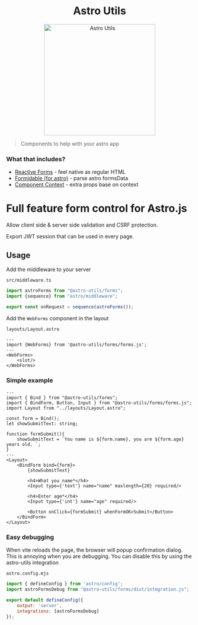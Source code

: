 <div align="center">

# Astro Utils

<img src="./assets/logo.rounded.png" alt="Astro Utils" height="300px"/>
</div>

> Components to help with your astro app

### What that includes?
- [Reactive Forms](./packages/forms/README.md) - feel native as regular HTML
- [Formidable (for astro)](./packages/formidable/README.md) - parse astro formsData
- [Component Context](./packages/context/README.md) - extra props base on context


# Full feature form control for Astro.js

Allow client side & server side validation and CSRF protection.

Export JWT session that can be used in every page.

## Usage

Add the middleware to your server


`src/middleware.ts`
```ts
import astroForms from "@astro-utils/forms";
import {sequence} from "astro/middleware";

export const onRequest = sequence(astroForms());
```

Add the `WebForms` component in the layout

`layouts/Layout.astro`
```astro
---
import {WebForms} from '@astro-utils/forms/forms.js';
---
<WebForms>
    <slot/>
</WebForms>
```

### Simple example
```astro
---
import { Bind } from "@astro-utils/forms";
import { BindForm, Button, Input } from "@astro-utils/forms/forms.js";
import Layout from "../layouts/Layout.astro";

const form = Bind();
let showSubmitText: string;

function formSubmit(){
    showSubmitText = `You name is ${form.name}, you are ${form.age} years old. `;
}
---
<Layout>
    <BindForm bind={form}>
        {showSubmitText}

        <h4>What you name*</h4>
        <Input type={'text'} name="name" maxlength={20} required/>
    
        <h4>Enter age*</h4>
        <Input type={'int'} name="age" required/>
    
        <Button onClick={formSubmit} whenFormOK>Submit</Button>
    </BindForm>
</Layout>
```

### Easy debugging
When vite reloads the page, the browser will popup confirmation dialog. This is annoying when you are debugging. You can disable this by using the astro-utils integration

`astro.config.mjs`
```js
import { defineConfig } from 'astro/config';
import astroFormsDebug from "@astro-utils/forms/dist/integration.js";

export default defineConfig({
	output: 'server',
    integrations: [astroFormsDebug]
});
```

